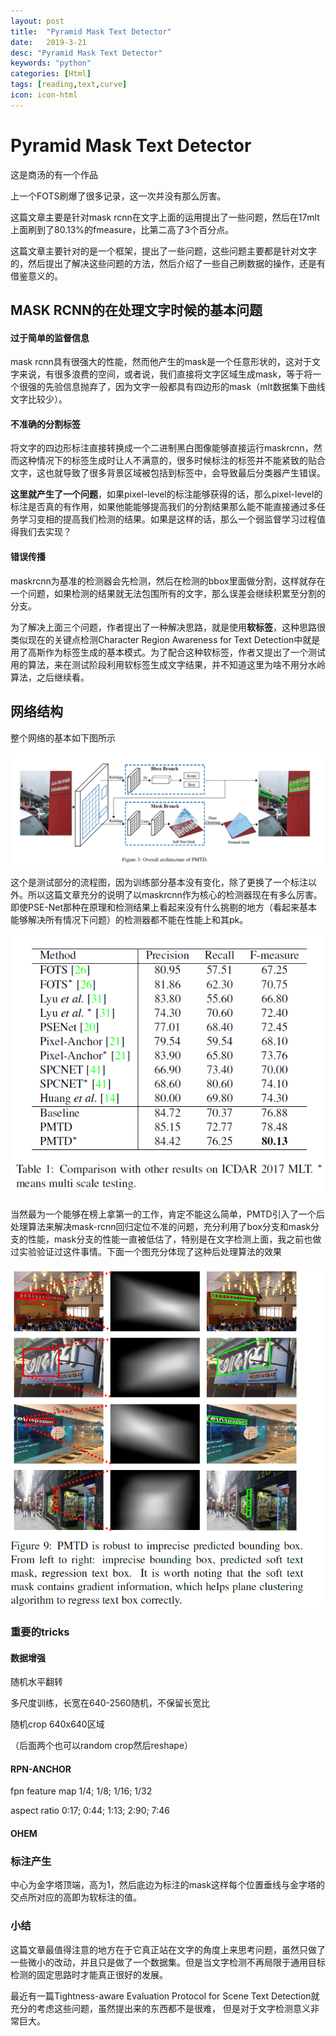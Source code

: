 ```yaml
---
layout: post
title:  "Pyramid Mask Text Detector"
date:   2019-3-21
desc: "Pyramid Mask Text Detector"
keywords: "python"
categories: [Html]
tags: [reading,text,curve]
icon: icon-html
---
```


# Pyramid Mask Text Detector

这是商汤的有一个作品

上一个FOTS刷爆了很多记录，这一次并没有那么厉害。

这篇文章主要是针对mask rcnn在文字上面的运用提出了一些问题，然后在17mlt上面刷到了80.13%的fmeasure，比第二高了3个百分点。

这篇文章主要针对的是一个框架，提出了一些问题，这些问题主要都是针对文字的，然后提出了解决这些问题的方法，然后介绍了一些自己刷数据的操作，还是有借鉴意义的。

## MASK RCNN的在处理文字时候的基本问题

#### 过于简单的监督信息

mask rcnn具有很强大的性能，然而他产生的mask是一个任意形状的，这对于文字来说，有很多浪费的空间，或者说，我们直接将文字区域生成mask，等于将一个很强的先验信息抛弃了，因为文字一般都具有四边形的mask（mlt数据集下曲线文字比较少）。

#### 不准确的分割标签

将文字的四边形标注直接转换成一个二进制黑白图像能够直接运行maskrcnn，然而这种情况下的标签生成时让人不满意的，很多时候标注的标签并不能紧致的贴合文字，这也就导致了很多背景区域被包括到标签中，会导致最后分类器产生错误。

**这里就产生了一个问题**，如果pixel-level的标注能够获得的话，那么pixel-level的标注是否真的有作用，如果他能能够提高我们的分割结果那么能不能直接通过多任务学习变相的提高我们检测的结果。如果是这样的话，那么一个弱监督学习过程值得我们去实现？

#### 错误传播

maskrcnn为基准的检测器会先检测，然后在检测的bbox里面做分割，这样就存在一个问题，如果检测的结果就无法包围所有的文字，那么误差会继续积累至分割的分支。

为了解决上面三个问题，作者提出了一种解决思路，就是使用**软标签**，这种思路很类似现在的关键点检测Character Region Awareness for Text Detection中就是用了高斯作为标签生成的基本模式。为了配合这种软标签，作者又提出了一个测试用的算法，来在测试阶段利用软标签生成文字结果，并不知道这里为啥不用分水岭算法，之后继续看。

## 网络结构

整个网络的基本如下图所示

![PMTD_1](..\assets\img\PMTD_1.jpg)

这个是测试部分的流程图，因为训练部分基本没有变化，除了更换了一个标注以外。所以这篇文章充分的说明了以maskrcnn作为核心的检测器现在有多么厉害。即使PSE-Net那种在原理和检测结果上看起来没有什么挑剔的地方（看起来基本能够解决所有情况下问题）的检测器都不能在性能上和其pk。

![PMTD_2](..\assets\img\PMTD_2.jpg)

当然最为一个能够在榜上拿第一的工作，肯定不能这么简单，PMTD引入了一个后处理算法来解决mask-rcnn回归定位不准的问题，充分利用了box分支和mask分支的性能，mask分支的性能一直被低估了，特别是在文字检测上面，我之前也做过实验验证过这件事情。下面一个图充分体现了这种后处理算法的效果

![PMTD_2](..\assets\img\PMTD_3.jpg)

### 重要的tricks

#### 数据增强

随机水平翻转

多尺度训练，长宽在640-2560随机，不保留长宽比

随机crop 640x640区域

（后面两个也可以random crop然后reshape）

#### RPN-ANCHOR

fpn feature map  1/4; 1/8; 1/16; 1/32

aspect ratio   0:17; 0:44; 1:13; 2:90; 7:46

#### OHEM

### 标注产生

中心为金字塔顶端，高为1，然后底边为标注的mask这样每个位置垂线与金字塔的交点所对应的高即为软标注的值。



### 小结

这篇文章最值得注意的地方在于它真正站在文字的角度上来思考问题，虽然只做了一些微小的改动，并且只是做了一个数据集。但是当文字检测不再局限于通用目标检测的固定思路时才能真正很好的发展。

最近有一篇Tightness-aware Evaluation Protocol for Scene Text Detection就充分的考虑这些问题，虽然提出来的东西都不是很难， 但是对于文字检测意义非常巨大。